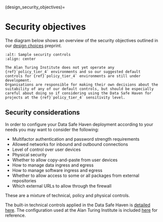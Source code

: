 (design_security_objectives)=

# Security objectives

The diagram below shows an overview of the security objectives outlined in our [design choices](https://arxiv.org/abs/1908.08737) preprint.

```{image} sample_security_controls.png
:alt: Sample security controls
:align: center
```

```{caution}
The Alan Turing Institute does not yet operate any {ref}`policy_tier_4` environments and so our suggested default controls for {ref}`policy_tier_4` environments are still under development.
Organisations are responsible for making their own decisions about the suitability of any of our default controls, but should be especially careful about doing so if considering using the Data Safe Haven for projects at the {ref}`policy_tier_4` sensitivity level.
```

## Security considerations

In order to configure your Data Safe Haven deployment according to your needs you may want to consider the following:

- Multifactor authentication and password strength requirements
- Allowed networks for inbound and outbound connections
- Level of control over user devices
- Physical security
- Whether to allow copy-and-paste from user devices
- How to manage data ingress and egress
- How to manage software ingress and egress
- Whether to allow access to some or all packages from external repositories
- Which external URLs to allow through the firewall

These are a mixture of technical, policy and physical controls.

The built-in technical controls applied in the Data Safe Haven is [detailed here](built_in.md).
The configuration used at the Alan Turing Institute is included [here](configuration.md) for reference.
